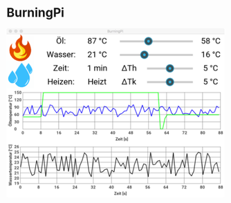 # BurningPi
![alt tag](https://github.com/LukeSkywalker92/BurningPi/blob/master/pic/screenshot.png)
